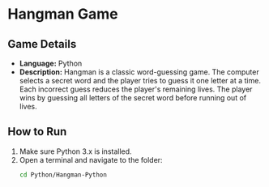 # Hangman Game

## Game Details
- **Language:** Python  
- **Description:** Hangman is a classic word-guessing game. The computer selects a secret word and the player tries to guess it one letter at a time. Each incorrect guess reduces the player's remaining
lives. The player wins by guessing all letters of the secret word before running out of lives.

## How to Run
1. Make sure Python 3.x is installed.  
2. Open a terminal and navigate to the folder:
   ```bash
   cd Python/Hangman-Python